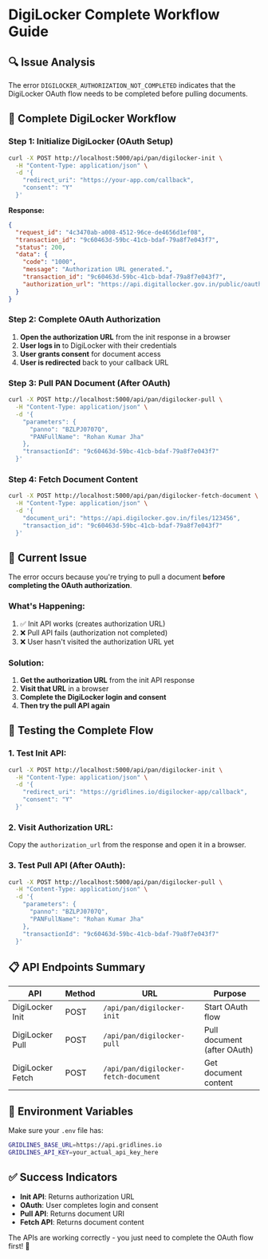 # DigiLocker Complete Workflow Guide

## 🔍 **Issue Analysis**

The error `DIGILOCKER_AUTHORIZATION_NOT_COMPLETED` indicates that the DigiLocker OAuth flow needs to be completed before pulling documents.

## 🔄 **Complete DigiLocker Workflow**

### **Step 1: Initialize DigiLocker (OAuth Setup)**
```bash
curl -X POST http://localhost:5000/api/pan/digilocker-init \
  -H "Content-Type: application/json" \
  -d '{
    "redirect_uri": "https://your-app.com/callback",
    "consent": "Y"
  }'
```

**Response:**
```json
{
  "request_id": "4c3470ab-a008-4512-96ce-de4656d1ef08",
  "transaction_id": "9c60463d-59bc-41cb-bdaf-79a8f7e043f7",
  "status": 200,
  "data": {
    "code": "1000",
    "message": "Authorization URL generated.",
    "transaction_id": "9c60463d-59bc-41cb-bdaf-79a8f7e043f7",
    "authorization_url": "https://api.digitallocker.gov.in/public/oauth2/1/authorize?..."
  }
}
```

### **Step 2: Complete OAuth Authorization**
1. **Open the authorization URL** from the init response in a browser
2. **User logs in** to DigiLocker with their credentials
3. **User grants consent** for document access
4. **User is redirected** back to your callback URL

### **Step 3: Pull PAN Document (After OAuth)**
```bash
curl -X POST http://localhost:5000/api/pan/digilocker-pull \
  -H "Content-Type: application/json" \
  -d '{
    "parameters": {
      "panno": "BZLPJ0707Q",
      "PANFullName": "Rohan Kumar Jha"
    },
    "transactionId": "9c60463d-59bc-41cb-bdaf-79a8f7e043f7"
  }'
```

### **Step 4: Fetch Document Content**
```bash
curl -X POST http://localhost:5000/api/pan/digilocker-fetch-document \
  -H "Content-Type: application/json" \
  -d '{
    "document_uri": "https://api.digilocker.gov.in/files/123456",
    "transaction_id": "9c60463d-59bc-41cb-bdaf-79a8f7e043f7"
  }'
```

## 🚨 **Current Issue**

The error occurs because you're trying to pull a document **before completing the OAuth authorization**. 

### **What's Happening:**
1. ✅ Init API works (creates authorization URL)
2. ❌ Pull API fails (authorization not completed)
3. ❌ User hasn't visited the authorization URL yet

### **Solution:**
1. **Get the authorization URL** from the init API response
2. **Visit that URL** in a browser
3. **Complete the DigiLocker login and consent**
4. **Then try the pull API again**

## 🔧 **Testing the Complete Flow**

### **1. Test Init API:**
```bash
curl -X POST http://localhost:5000/api/pan/digilocker-init \
  -H "Content-Type: application/json" \
  -d '{
    "redirect_uri": "https://gridlines.io/digilocker-app/callback",
    "consent": "Y"
  }'
```

### **2. Visit Authorization URL:**
Copy the `authorization_url` from the response and open it in a browser.

### **3. Test Pull API (After OAuth):**
```bash
curl -X POST http://localhost:5000/api/pan/digilocker-pull \
  -H "Content-Type: application/json" \
  -d '{
    "parameters": {
      "panno": "BZLPJ0707Q",
      "PANFullName": "Rohan Kumar Jha"
    },
    "transactionId": "9c60463d-59bc-41cb-bdaf-79a8f7e043f7"
  }'
```

## 📋 **API Endpoints Summary**

| **API** | **Method** | **URL** | **Purpose** |
|---------|------------|---------|-------------|
| DigiLocker Init | POST | `/api/pan/digilocker-init` | Start OAuth flow |
| DigiLocker Pull | POST | `/api/pan/digilocker-pull` | Pull document (after OAuth) |
| DigiLocker Fetch | POST | `/api/pan/digilocker-fetch-document` | Get document content |

## 🔐 **Environment Variables**

Make sure your `.env` file has:
```bash
GRIDLINES_BASE_URL=https://api.gridlines.io
GRIDLINES_API_KEY=your_actual_api_key_here
```

## ✅ **Success Indicators**

- **Init API**: Returns authorization URL
- **OAuth**: User completes login and consent
- **Pull API**: Returns document URI
- **Fetch API**: Returns document content

The APIs are working correctly - you just need to complete the OAuth flow first! 🎉 